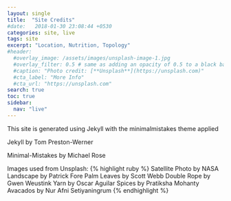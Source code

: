 ```yaml
---
layout: single
title:  "Site Credits"
#date:   2018-01-30 23:08:44 +0530
categories: site, live
tags: site
excerpt: "Location, Nutrition, Topology"
#header:
  #overlay_image: /assets/images/unsplash-image-1.jpg
  #overlay_filter: 0.5 # same as adding an opacity of 0.5 to a black background
  #caption: "Photo credit: [**Unsplash**](https://unsplash.com)"
  #cta_label: "More Info"
  #cta_url: "https://unsplash.com"
search: true
toc: true
sidebar:
  nav: "live"
---
```


This site is generated using Jekyll with the minimalmistakes theme applied

Jekyll by Tom Preston-Werner

Minimal-Mistakes by Michael Rose 

Images used from Unsplash: 
{% highlight ruby %}
Satellite Photo by NASA
Landscape by Patrick Fore
Palm Leaves by Scott Webb
Double Rope by Gwen Weustink
Yarn by Oscar Aguilar
Spices by Pratiksha Mohanty
Avacados by Nur Afni Setiyaningrum
{% endhighlight %}


